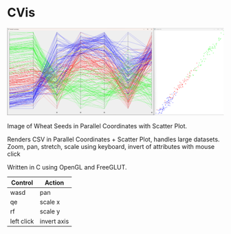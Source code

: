 # CVis
![Parallel Coordinates with Scatter Plot](pc_scatterplot.png)

Image of Wheat Seeds in Parallel Coordinates with Scatter Plot.

Renders CSV in Parallel Coordinates + Scatter Plot, handles large datasets. Zoom, pan, stretch, scale using keyboard, invert of attributes with mouse click

Written in C using OpenGL and FreeGLUT.

| Control     | Action      |
| ----------- | ----------- |
| wasd        | pan         |
| qe          | scale x     |
| rf          | scale y     |
| left click  | invert axis |
